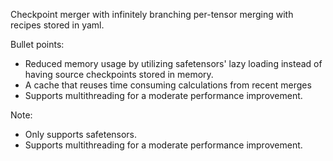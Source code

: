 Checkpoint merger with infinitely branching per-tensor merging with recipes stored in yaml.

Bullet points:
- Reduced memory usage by utilizing safetensors' lazy loading instead of having source checkpoints stored in memory.
- A cache that reuses time consuming calculations from recent merges
- Supports multithreading for a moderate performance improvement.

Note:
- Only supports safetensors.
- Supports multithreading for a moderate performance improvement.
